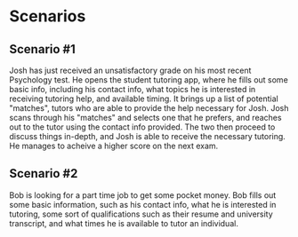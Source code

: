 # Scenarios

## Scenario #1
Josh has just received an unsatisfactory grade on his most recent Psychology test. He opens the student tutoring app, where he fills out some basic info, including his contact info, what topics he is interested in receiving tutoring help, and available timing. It brings up a list of potential "matches", tutors who are able to provide the help necessary for Josh. Josh scans through his "matches" and selects one that he prefers, and reaches out to the tutor using the contact info provided. The two then proceed to discuss things in-depth, and Josh is able to receive the necessary tutoring. He manages to acheive a higher score on the next exam. 

## Scenario #2
Bob is looking for a part time job to get some pocket money. Bob fills out some basic information, such as his contact info, what he is interested in tutoring, some sort of qualifications such as their resume and university transcript, and what times he is available to tutor an individual. 